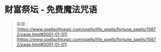 <!--yml

category: 未分类

date: 2024-06-12 18:55:35

-->

# 财富祭坛 - 免费魔法咒语

> 来源：[https://www.spellsofmagic.com/spells/life_spells/fortune_spells/15872/page.html#0001-01-01](https://www.spellsofmagic.com/spells/life_spells/fortune_spells/15872/page.html#0001-01-01)
